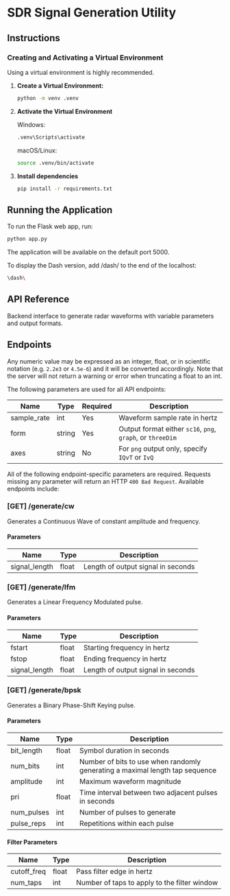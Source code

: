 # SDR Signal Generation Utility

## Instructions

### Creating and Activating a Virtual Environment

Using a virtual environment is highly recommended.

1. **Create a Virtual Environment:**
    ```sh
    python -m venv .venv
    ```
2. **Activate the Virtual Environment**

    Windows:
    ```sh
    .venv\Scripts\activate
    ```

    macOS/Linux:
    ```sh
    source .venv/bin/activate
    ```

3. **Install dependencies**

    ```sh
    pip install -r requirements.txt
    ```

## Running the Application

To run the Flask web app, run:
```sh
python app.py
```
The application will be available on the default port 5000.

To display the Dash version, add /dash/ to the end of the localhost:
```sh
\dash\
```
## API Reference

Backend interface to generate radar waveforms with variable parameters and output formats.

## Endpoints

Any numeric value may be expressed as an integer, float, or in scientific notation (e.g. `2.2e3` or `4.5e-6`) and it will be converted accordingly.
Note that the server will not return a warning or error when truncating a float to an int.

The following parameters are used for all API endpoints:

| Name | Type | Required | Description |
| --- | --- | --- | --- |
| sample_rate | int | Yes | Waveform sample rate in hertz |
| form   | string | Yes | Output format either `sc16`, `png`, `graph`, or `threeDim` |
| axes | string | No | For `png` output only, specify `IQvT` or `IvQ` |

All of the following endpoint-specific parameters are required.
Requests missing any parameter will return an HTTP `400 Bad Request`. Available endpoints include:

### [GET] /generate/cw
Generates a Continuous Wave of constant amplitude and frequency.

#### Parameters
| Name | Type | Description |
| --- | --- | --- |
| signal_length | float | Length of output signal in seconds |

### [GET] /generate/lfm
Generates a Linear Frequency Modulated pulse.

#### Parameters
| Name | Type | Description |
| --- | --- | --- |
| fstart | float | Starting frequency in hertz |
| fstop | float | Ending frequency in hertz |
| signal_length | float | Length of output signal in seconds |

### [GET] /generate/bpsk
Generates a Binary Phase-Shift Keying pulse.

#### Parameters
| Name | Type | Description |
| --- | --- | --- |
| bit_length | float | Symbol duration in seconds |
| num_bits | int | Number of bits to use when randomly generating a maximal length tap sequence |
| amplitude | int | Maximum waveform magnitude |
| pri | float | Time interval between two adjacent pulses in seconds |
| num_pulses | int | Number of pulses to generate |
| pulse_reps | int | Repetitions within each pulse |

#### Filter Parameters
| Name | Type | Description |
| --- | --- | --- |
| cutoff_freq | float | Pass filter edge in hertz |
| num_taps | int | Number of taps to apply to the filter window |
